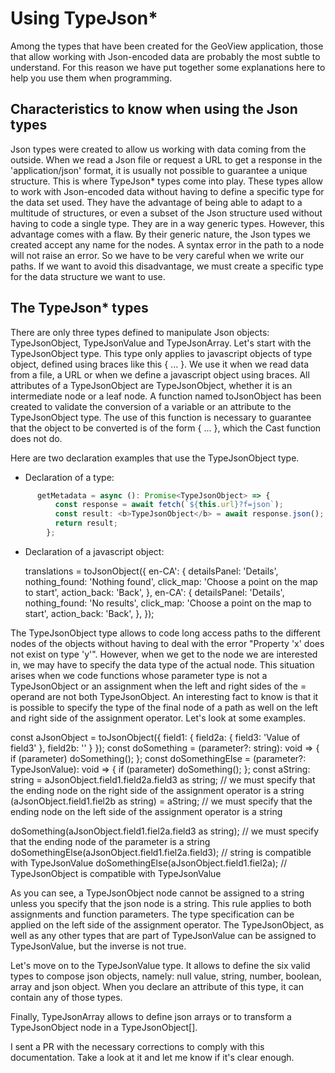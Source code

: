 # Using TypeJson* #

Among the types that have been created for the GeoView application, those that allow working with Json-encoded data
are probably the most subtle to understand. For this reason we have put together some explanations here to help you
use them when programming.

## Characteristics to know when using the Json types ##

Json types were created to allow us working with data coming from the outside. When we read a Json file or request a URL to get a response in the 'application/json' format, it is usually not possible to guarantee a unique structure. This is where TypeJson* types come into play. These types allow to work with Json-encoded data without having to define a specific type for the data set used. They have the advantage of being able to adapt to a multitude of structures, or even a subset of the Json structure used without having to code a single type. They are in a way generic types. However, this advantage comes with a flaw. By their generic nature, the Json types we created accept any name for the nodes. A syntax error in the path to a node will not raise an error. So we have to be very careful when we write our paths. If we want to avoid this disadvantage, we must create a specific type for the data structure we want to use.

## The TypeJson* types ##

There are only three types defined to manipulate Json objects: TypeJsonObject, TypeJsonValue and TypeJsonArray. Let's start with the TypeJsonObject type. This type only applies to javascript objects of type object, defined using braces like this { ... }. We use it when we read data from a file, a URL or when we define a javascript object using braces. All attributes of a TypeJsonObject are TypeJsonObject, whether it is an intermediate node or a leaf node. A function named toJsonObject has been created to validate the conversion of a variable or an attribute to the TypeJsonObject type. The use of this function is necessary to guarantee that the object to be converted is of the form { ... }, which the Cast function does not do.

Here are two declaration examples that use the TypeJsonObject type.

- Declaration of a type:

```ts
      getMetadata = async (): Promise<TypeJsonObject> => {
          const response = await fetch(`${this.url}?f=json`);
          const result: <b>TypeJsonObject</b> = await response.json();
          return result;
        };
```

- Declaration of a javascript object:

  translations = toJsonObject({
    en-CA': {
      detailsPanel: 'Details',
      nothing_found: 'Nothing found',
      click_map: 'Choose a point on the map to start',
      action_back: 'Back',
    },
    en-CA': {
      detailsPanel: 'Details',
      nothing_found: 'No results',
      click_map: 'Choose a point on the map to start',
      action_back: 'Back',
    },
  });

The TypeJsonObject type allows to code long access paths to the different nodes of the objects without having to deal with the error "Property 'x' does not exist on type 'y'". However, when we get to the node we are interested in, we may have to specify the data type of the actual node. This situation arises when we code functions whose parameter type is not a TypeJsonObject or an assignment when the left and right sides of the = operand are not both TypeJsonObject. An interesting fact to know is that it is possible to specify the type of the final node of a path as well on the left and right side of the assignment operator. Let's look at some examples.

  const aJsonObject = toJsonObject({ field1: { field2a: { field3: 'Value of field3' }, field2b: '' } });
  const doSomething = (parameter?: string): void => {
    if (parameter) doSomething();
  };
  const doSomethingElse = (parameter?: TypeJsonValue): void => {
    if (parameter) doSomething();
  };
  const aString: string = aJsonObject.field1.field2a.field3 as string;  // we must specify that the ending node on the right side of the assignment operator is a string
  (aJsonObject.field1.fiel2b as string) = aString; // we must specify that the ending node on the left side of the assignment operator is a string

  doSomething(aJsonObject.field1.fiel2a.field3 as string); // we must specify that the ending node of the parameter is a string
  doSomethingElse(aJsonObject.field1.fiel2a.field3); // string is compatible with TypeJsonValue
  doSomethingElse(aJsonObject.field1.fiel2a); // TypeJsonObject is compatible with TypeJsonValue

As you can see, a TypeJsonObject node cannot be assigned to a string unless you specify that the json node is a string. This rule applies to both assignments and function parameters. The type specification can be applied on the left side of the assignment operator. The TypeJsonObject, as well as any other types that are part of TypeJsonValue can be assigned to TypeJsonValue, but the inverse is not true.

Let's move on to the TypeJsonValue type. It allows to define the six valid types to compose json objects, namely: null value, string, number, boolean, array and json object. When you declare an attribute of this type, it can contain any of those types.

Finally, TypeJsonArray allows to define json arrays or to transform a TypeJsonObject node in a TypeJsonObject[].


I sent a PR with the necessary corrections to comply with this documentation. Take a look at it and let me know if it's clear enough.